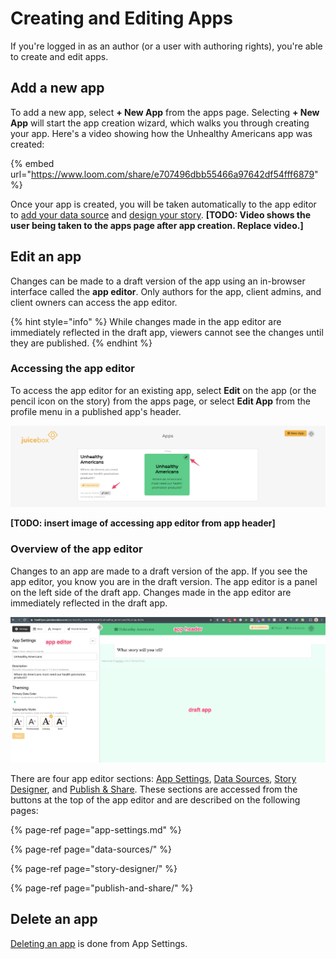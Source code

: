 # Creating and Editing Apps

If you're logged in as an author \(or a user with authoring rights\), you're able to create and edit apps.

## Add a new app

To add a new app,  select **+ New App** from the apps page. Selecting **+ New App** will start the app creation wizard, which walks you through creating your app. Here's a video showing how the Unhealthy Americans app was created:

{% embed url="https://www.loom.com/share/e707496dbb55466a97642df54fff6879" %}

Once your app is created, you will be taken automatically to the app editor to [add your data source](data-sources/) and [design your story](story-designer/).  **\[TODO: Video shows the user being taken to the apps page after app creation. Replace video.\]**

## Edit an app

Changes can be made to a draft version of the app using an in-browser interface called the **app editor**. Only authors for the app, client admins, and client owners can access the app editor. 

{% hint style="info" %}
While changes made in the app editor are immediately reflected in the draft app, viewers cannot see the changes until they are published.
{% endhint %}

### Accessing the app editor

To access the app editor for an existing app, select **Edit** on the app \(or the pencil icon on the story\) from the apps page, or select **Edit App** from the profile menu in a published app's header. 

![Accessing the app editors from the apps page](../.gitbook/assets/image%20%2819%29.png)

**\[TODO: insert image of accessing app editor from app header\]**

### Overview of the app editor

Changes to an app are made to a draft version of the app. If you see the app editor, you know you are in the draft version. The app editor is a panel on the left side of the draft app. Changes made in the app editor are immediately reflected in the draft app. 

![](../.gitbook/assets/image%20%2822%29.png)

There are four app editor sections: [App Settings](app-settings.md), [Data Sources](data-sources/), [Story Designer](story-designer/), and [Publish & Share](publish-and-share/). These sections are accessed from the buttons at the top of the app editor and are described on the following pages:

{% page-ref page="app-settings.md" %}

{% page-ref page="data-sources/" %}

{% page-ref page="story-designer/" %}

{% page-ref page="publish-and-share/" %}

## Delete an app

[Deleting an app](app-settings.md#deleting-an-app) is done from App Settings. 




